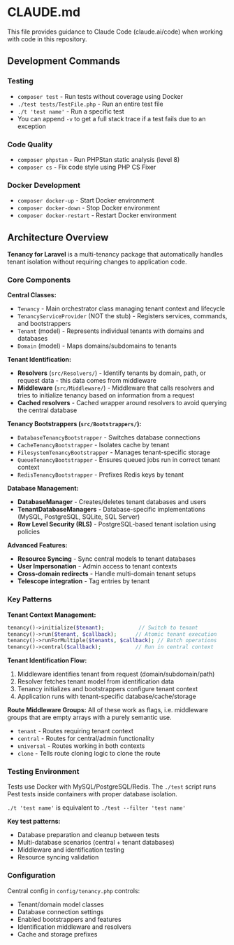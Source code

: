 # CLAUDE.md

This file provides guidance to Claude Code (claude.ai/code) when working with code in this repository.

## Development Commands

### Testing
- `composer test` - Run tests without coverage using Docker
- `./test tests/TestFile.php` - Run an entire test file
- `./t 'test name'` - Run a specific test
- You can append `-v` to get a full stack trace if a test fails due to an exception

### Code Quality
- `composer phpstan` - Run PHPStan static analysis (level 8)
- `composer cs` - Fix code style using PHP CS Fixer

### Docker Development
- `composer docker-up` - Start Docker environment
- `composer docker-down` - Stop Docker environment
- `composer docker-restart` - Restart Docker environment

## Architecture Overview

**Tenancy for Laravel** is a multi-tenancy package that automatically handles tenant isolation without requiring changes to application code.

### Core Components

**Central Classes:**
- `Tenancy` - Main orchestrator class managing tenant context and lifecycle
- `TenancyServiceProvider` (NOT the stub) - Registers services, commands, and bootstrappers
- `Tenant` (model) - Represents individual tenants with domains and databases
- `Domain` (model) - Maps domains/subdomains to tenants

**Tenant Identification:**
- **Resolvers** (`src/Resolvers/`) - Identify tenants by domain, path, or request data - this data comes from middleware
- **Middleware** (`src/Middleware/`) - Middleware that calls resolvers and tries to initialize tenancy based on information from a request
- **Cached resolvers** - Cached wrapper around resolvers to avoid querying the central database

**Tenancy Bootstrappers (`src/Bootstrappers/`):**
- `DatabaseTenancyBootstrapper` - Switches database connections
- `CacheTenancyBootstrapper` - Isolates cache by tenant
- `FilesystemTenancyBootstrapper` - Manages tenant-specific storage
- `QueueTenancyBootstrapper` - Ensures queued jobs run in correct tenant context
- `RedisTenancyBootstrapper` - Prefixes Redis keys by tenant

**Database Management:**
- **DatabaseManager** - Creates/deletes tenant databases and users
- **TenantDatabaseManagers** - Database-specific implementations (MySQL, PostgreSQL, SQLite, SQL Server)
- **Row Level Security (RLS)** - PostgreSQL-based tenant isolation using policies

**Advanced Features:**
- **Resource Syncing** - Sync central models to tenant databases
- **User Impersonation** - Admin access to tenant contexts
- **Cross-domain redirects** - Handle multi-domain tenant setups
- **Telescope integration** - Tag entries by tenant

### Key Patterns

**Tenant Context Management:**
```php
tenancy()->initialize($tenant);           // Switch to tenant
tenancy()->run($tenant, $callback);      // Atomic tenant execution
tenancy()->runForMultiple($tenants, $callback); // Batch operations
tenancy()->central($callback);           // Run in central context
```

**Tenant Identification Flow:**
1. Middleware identifies tenant from request (domain/subdomain/path)
2. Resolver fetches tenant model from identification data
3. Tenancy initializes and bootstrappers configure tenant context
4. Application runs with tenant-specific database/cache/storage

**Route Middleware Groups:**
All of these work as flags, i.e. middleware groups that are empty arrays with a purely semantic use.
- `tenant` - Routes requiring tenant context
- `central` - Routes for central/admin functionality
- `universal` - Routes working in both contexts
- `clone` - Tells route cloning logic to clone the route

### Testing Environment

Tests use Docker with MySQL/PostgreSQL/Redis. The `./test` script runs Pest tests inside containers with proper database isolation.

`./t 'test name'` is equivalent to `./test --filter 'test name'`

**Key test patterns:**
- Database preparation and cleanup between tests
- Multi-database scenarios (central + tenant databases)
- Middleware and identification testing
- Resource syncing validation

### Configuration

Central config in `config/tenancy.php` controls:
- Tenant/domain model classes
- Database connection settings
- Enabled bootstrappers and features
- Identification middleware and resolvers
- Cache and storage prefixes

